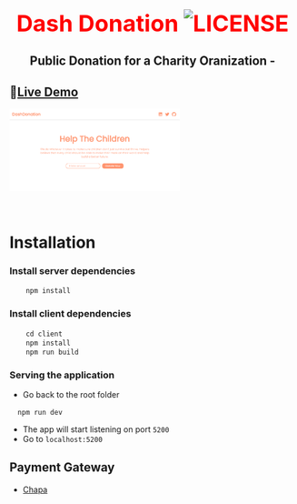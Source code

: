 <h1 align="center" style="color: red; font-size: 40px"> Dash Donation <img src="https://img.shields.io/badge/license-MIT-blue.svg?style=flat" alt="LICENSE" /></h1>
<h2  align="center">Public Donation for a Charity Oranization -  </h2> 

## 🔗[Live Demo](https://dash-donation.vercel.app) 




<img
  src="screenshot.png"
  alt="Preview"
  style="display: inline-block; margin: 0 auto; max-width: 300px">

<br>



# Installation

 ### Install server dependencies
 ``` cd dash_donation 
     npm install
 ```
 ### Install client dependencies
 ```
     cd client 
     npm install
     npm run build
 ```
 
 ### Serving the application 
 - Go back to the root folder
  ```
    npm run dev
  ```
  - The app will start listening on port ```5200```
  - Go to ```localhost:5200```
 
 ## Payment Gateway

- [Chapa](https://developer.chapa.co/)
 

